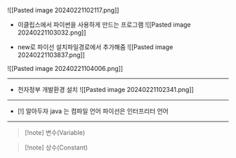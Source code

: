  ![[Pasted image 20240221102117.png]]

- 이클립스에서 파이썬을 사용하게 만드는 프로그램
![[Pasted image 20240221103032.png]]

- new로 파이선 설치파일경로에서 추가해줌
![[Pasted image 20240221103837.png]]


![[Pasted image 20240221104006.png]]



 
 <hr>

- 전자정부 개발환경 설치
![[Pasted image 20240221102341.png]]


<hr>


- [!] 알아두자
java 는 컴파일 언어
파이선은 인터프리터 언어



<hr>


> [!note] 변수(Variable)



> [!note] 상수(Constant)
